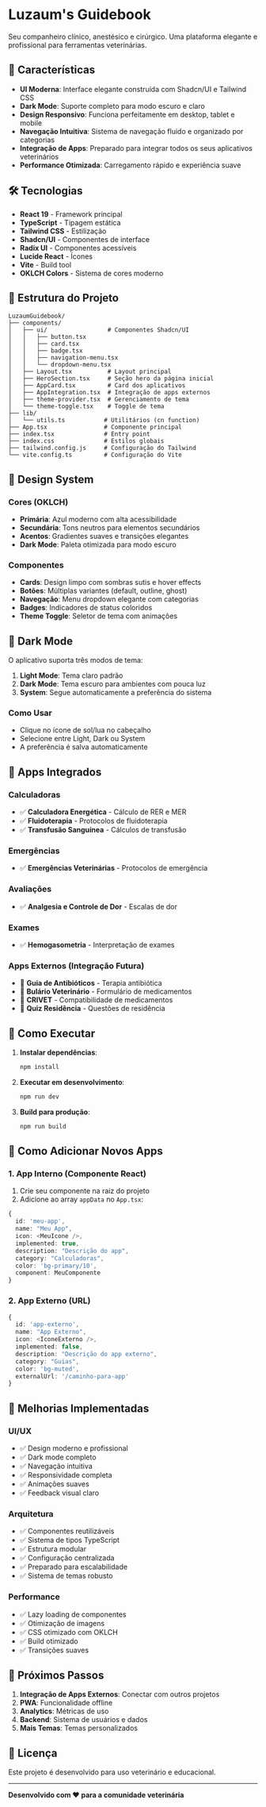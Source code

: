 # Luzaum's Guidebook

Seu companheiro clínico, anestésico e cirúrgico. Uma plataforma elegante e profissional para ferramentas veterinárias.

## 🚀 Características

- **UI Moderna**: Interface elegante construída com Shadcn/UI e Tailwind CSS
- **Dark Mode**: Suporte completo para modo escuro e claro
- **Design Responsivo**: Funciona perfeitamente em desktop, tablet e mobile
- **Navegação Intuitiva**: Sistema de navegação fluido e organizado por categorias
- **Integração de Apps**: Preparado para integrar todos os seus aplicativos veterinários
- **Performance Otimizada**: Carregamento rápido e experiência suave

## 🛠️ Tecnologias

- **React 19** - Framework principal
- **TypeScript** - Tipagem estática
- **Tailwind CSS** - Estilização
- **Shadcn/UI** - Componentes de interface
- **Radix UI** - Componentes acessíveis
- **Lucide React** - Ícones
- **Vite** - Build tool
- **OKLCH Colors** - Sistema de cores moderno

## 📁 Estrutura do Projeto

```
LuzaumGuidebook/
├── components/
│   ├── ui/                 # Componentes Shadcn/UI
│   │   ├── button.tsx
│   │   ├── card.tsx
│   │   ├── badge.tsx
│   │   ├── navigation-menu.tsx
│   │   └── dropdown-menu.tsx
│   ├── Layout.tsx          # Layout principal
│   ├── HeroSection.tsx     # Seção hero da página inicial
│   ├── AppCard.tsx         # Card dos aplicativos
│   ├── AppIntegration.tsx  # Integração de apps externos
│   ├── theme-provider.tsx  # Gerenciamento de tema
│   └── theme-toggle.tsx    # Toggle de tema
├── lib/
│   └── utils.ts           # Utilitários (cn function)
├── App.tsx                # Componente principal
├── index.tsx              # Entry point
├── index.css              # Estilos globais
├── tailwind.config.js     # Configuração do Tailwind
└── vite.config.ts         # Configuração do Vite
```

## 🎨 Design System

### Cores (OKLCH)
- **Primária**: Azul moderno com alta acessibilidade
- **Secundária**: Tons neutros para elementos secundários
- **Acentos**: Gradientes suaves e transições elegantes
- **Dark Mode**: Paleta otimizada para modo escuro

### Componentes
- **Cards**: Design limpo com sombras sutis e hover effects
- **Botões**: Múltiplas variantes (default, outline, ghost)
- **Navegação**: Menu dropdown elegante com categorias
- **Badges**: Indicadores de status coloridos
- **Theme Toggle**: Seletor de tema com animações

## 🌙 Dark Mode

O aplicativo suporta três modos de tema:

1. **Light Mode**: Tema claro padrão
2. **Dark Mode**: Tema escuro para ambientes com pouca luz
3. **System**: Segue automaticamente a preferência do sistema

### Como Usar
- Clique no ícone de sol/lua no cabeçalho
- Selecione entre Light, Dark ou System
- A preferência é salva automaticamente

## 📱 Apps Integrados

### Calculadoras
- ✅ **Calculadora Energética** - Cálculo de RER e MER
- ✅ **Fluidoterapia** - Protocolos de fluidoterapia
- ✅ **Transfusão Sanguínea** - Cálculos de transfusão

### Emergências
- ✅ **Emergências Veterinárias** - Protocolos de emergência

### Avaliações
- ✅ **Analgesia e Controle de Dor** - Escalas de dor

### Exames
- ✅ **Hemogasometria** - Interpretação de exames

### Apps Externos (Integração Futura)
- 🔄 **Guia de Antibióticos** - Terapia antibiótica
- 🔄 **Bulário Veterinário** - Formulário de medicamentos
- 🔄 **CRIVET** - Compatibilidade de medicamentos
- 🔄 **Quiz Residência** - Questões de residência

## 🚀 Como Executar

1. **Instalar dependências**:
   ```bash
   npm install
   ```

2. **Executar em desenvolvimento**:
   ```bash
   npm run dev
   ```

3. **Build para produção**:
   ```bash
   npm run build
   ```

## 🔧 Como Adicionar Novos Apps

### 1. App Interno (Componente React)

1. Crie seu componente na raiz do projeto
2. Adicione ao array `appData` no `App.tsx`:

```typescript
{
  id: 'meu-app',
  name: "Meu App",
  icon: <MeuIcone />,
  implemented: true,
  description: "Descrição do app",
  category: "Calculadoras",
  color: 'bg-primary/10',
  component: MeuComponente
}
```

### 2. App Externo (URL)

```typescript
{
  id: 'app-externo',
  name: "App Externo",
  icon: <IconeExterno />,
  implemented: false,
  description: "Descrição do app externo",
  category: "Guias",
  color: 'bg-muted',
  externalUrl: '/caminho-para-app'
}
```

## 🎯 Melhorias Implementadas

### UI/UX
- ✅ Design moderno e profissional
- ✅ Dark mode completo
- ✅ Navegação intuitiva
- ✅ Responsividade completa
- ✅ Animações suaves
- ✅ Feedback visual claro

### Arquitetura
- ✅ Componentes reutilizáveis
- ✅ Sistema de tipos TypeScript
- ✅ Estrutura modular
- ✅ Configuração centralizada
- ✅ Preparado para escalabilidade
- ✅ Sistema de temas robusto

### Performance
- ✅ Lazy loading de componentes
- ✅ Otimização de imagens
- ✅ CSS otimizado com OKLCH
- ✅ Build otimizado
- ✅ Transições suaves

## 🔮 Próximos Passos

1. **Integração de Apps Externos**: Conectar com outros projetos
2. **PWA**: Funcionalidade offline
3. **Analytics**: Métricas de uso
4. **Backend**: Sistema de usuários e dados
5. **Mais Temas**: Temas personalizados

## 📄 Licença

Este projeto é desenvolvido para uso veterinário e educacional.

---

**Desenvolvido com ❤️ para a comunidade veterinária**
